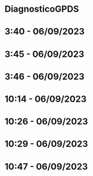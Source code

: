 # DiagnosticoGPDS
# 3:40 - 06/09/2023
# 3:45 - 06/09/2023
# 3:46 - 06/09/2023

# 10:14 - 06/09/2023
# 10:26 - 06/09/2023
# 10:29 - 06/09/2023
# 10:47 - 06/09/2023